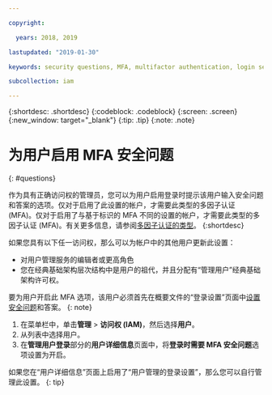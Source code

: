 ```yaml
---

copyright:

  years: 2018, 2019

lastupdated: "2019-01-30"

keywords: security questions, MFA, multifactor authentication, login security

subcollection: iam

---
```


{:shortdesc: .shortdesc}
{:codeblock: .codeblock}
{:screen: .screen}
{:new_window: target="_blank"}
{:tip: .tip}
{:note: .note}

# 为用户启用 MFA 安全问题
{: #questions}

作为具有正确访问权的管理员，您可以为用户启用登录时提示该用户输入安全问题和答案的选项。仅对于启用了此设置的帐户，才需要此类型的多因子认证 (MFA)。仅对于启用了与基于标识的 MFA 不同的设置的帐户，才需要此类型的多因子认证 (MFA)。有关更多信息，请参阅[多因子认证的类型](/docs/iam?topic=iam-types#types)。
{:shortdesc}

如果您具有以下任一访问权，那么可以为帐户中的其他用户更新此设置：

* 对用户管理服务的编辑者或更高角色
* 您在经典基础架构层次结构中是用户的祖代，并且分配有“管理用户”经典基础架构许可权。


要为用户开启此 MFA 选项，该用户必须首先在概要文件的“登录设置”页面中[设置安全问题](/docs/account?topic=account-security-questions#security-questions)和答案。
{: note}

1. 在菜单栏中，单击**管理** &gt; **访问权 (IAM)**，然后选择**用户**。
2. 从列表中选择用户。
3. 在**管理用户登录**部分的**用户详细信息**页面中，将**登录时需要 MFA 安全问题**选项设置为开启。

如果您在“用户详细信息”页面上启用了“用户管理的登录设置”，那么您可以自行管理此设置。
{: tip}
